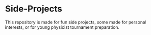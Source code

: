 # Side-Projects
This repository is made for fun side projects, some made for personal interests, or for young physicist tournament preparation.

